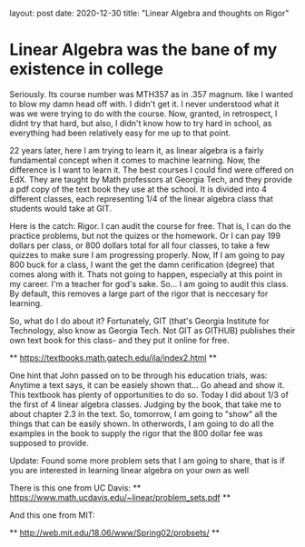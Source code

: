 layout: post 
date: 2020-12-30 
title: "Linear Algebra and thoughts on Rigor"

# Linear Algebra was the bane of my existence in college

Seriously. Its course number was MTH357 as in .357 magnum.  like I wanted to blow my damn head off with.  I didn't get it.  I never understood what it was we were trying to do with the course.  Now, granted, in retrospect, I didnt try that hard, but also, I didn't know how to try hard in school, as everything had been relatively easy for me up to that point.

22 years later, here I am trying to learn it, as linear algebra is a fairly fundamental concept when it comes to machine learning.  Now, the difference is I want to learn it.  The best courses I could find were offered on EdX.  They are taught by Math professors at Georgia Tech, and they provide a pdf copy of the text book they use at the school.  It is divided into 4 different classes, each representing 1/4 of the linear algebra class that students would take at GIT.  

Here is the catch: Rigor.  I can audit the course for free.  That is, I can do the practice problems, but not the quizes or the homework.  Or I can pay 199 dollars per class, or 800 dollars total for all four classes, to take a few quizzes to make sure I am progressing properly.  Now, If I am going to pay 800 buck for a class, I want the get the damn cerification (degree) that comes along with it.  Thats not going to happen, especially at this point in my career.  I'm a teacher for god's sake.  So... I am going to audit this class.  By default, this removes a large part of the rigor that is neccesary for learning.  

So, what do I do about it?  Fortunately, GIT (that's Georgia Institute for Technology, also know as Georgia Tech. Not GIT as GITHUB) publishes their own text book for this class- and they put it online for free. 


** <https://textbooks.math.gatech.edu/ila/index2.html> **

One hint that John passed on to be through his education trials, was: Anytime a text says, it can be easiely shown that...  Go ahead and show it.  This textbook has plenty of opportunities to do so.  Today I did about 1/3 of the first of 4 linear algebra classes.  Judging by the book, that take me to about chapter 2.3 in the text.  So, tomorrow, I am going to "show" all the things that can be easily shown.  In otherwords, I am going to do all the examples in the book to supply the rigor that the 800 dollar fee was supposed to provide.

Update:  Found some more problem sets that I am going to share, that is if you are interested in learning linear algebra on your own as well

There is this one from UC Davis:
** <https://www.math.ucdavis.edu/~linear/problem_sets.pdf> **

And this one from MIT:

** <http://web.mit.edu/18.06/www/Spring02/probsets/> **